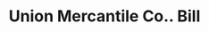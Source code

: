 ---
doi: 10.7916/D88S61ZP
date_other: '1890'
date_other_textual: 1890-1899
form: printed ephemera
genre:
- Invoices
name:
- Union Mercantile Co.
object_in_context_url: https://biggert.cul.columbia.edu/items/view/ave_biggert_00748
subject_hierarchical_geographic:
- Helena, Montana, United States
subject_name:
- Union Mercantile Co.
title: Union Mercantile Co.. Bill
sort_title: Union Mercantile Co.. Bill
call_number: ave_biggert_00748
coordinates:
- 46.595805,-112.027031
pid: ave_biggert_00748
identifiers: ave_biggert_00748
thumbnail: https://derivativo-1.library.columbia.edu/iiif/2/ldpd:345275/full/!256,256/0/native.jpg
permalink: "/items/ave_biggert_00748/"
layout: iiif-image-page
---